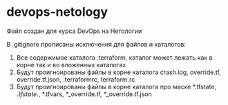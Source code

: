 # devops-netology

Файл создан для курса DevOps на Нетологии

В .gitignore прописаны исключения для файлов и каталогов:
1. Все содержимое каталога .terraform, каталог может лежать как в корне так и во вложенных каталогах
2. Будут проигноированы файлы в корне каталога crash.log, override.tf, override.tf.json, .terraformrc, terraform.rc
3. Будут проигноированы файлы в корне каталога про маске *.tfstate, *.tfstate.*, *.tfvars, *_override.tf, *_override.tf.json